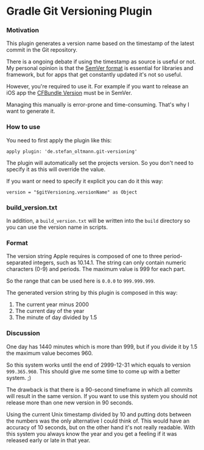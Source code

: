 # Gradle Git Versioning Plugin

### Motivation

This plugin generates a version name based on the timestamp of the latest commit in the Git repository.

There is a ongoing debate if using the timestamp as source is useful or not. My personal opinion is that the
[SemVer format](https://semver.org) is essential for libraries and framework, but for apps that get constantly updated
it's not so useful.

However, you're required to use it. For example if you want to release an iOS app
the [CFBundle Version](https://developer.apple.com/documentation/bundleresources/information_property_list/cfbundleversion)
must be in SemVer.

Managing this manually is error-prone and time-consuming. That's why I want to generate it.

### How to use

You need to first apply the plugin like this:

```
apply plugin: 'de.stefan_oltmann.git-versioning'
```

The plugin will automatically set the projects version. So you don't need to specify it as this will override the value.

If you want or need to specify it explicit you can do it this way:

```
version = "$gitVersioning.versionName" as Object
```

### build_version.txt

In addition, a `build_version.txt` will be written into the `build` directory so you can use the version name in
scripts.

### Format

The version string Apple requires is composed of one to three period-separated integers, such as 10.14.1. The string can
only contain numeric characters (0-9) and periods. The maximum value is 999 for each part.

So the range that can be used here is `0.0.0` to `999.999.999`.

The generated version string by this plugin is composed in this way:

1. The current year minus 2000
2. The current day of the year
3. The minute of day divided by 1.5

### Discussion

One day has 1440 minutes which is more than 999, but if you divide it by 1.5 the maximum value becomes 960.

So this system works until the end of 2999-12-31 which equals to version `999.365.960`. This should give me some time to
come up with a better system. ;)

The drawback is that there is a 90-second timeframe in which all commits will result in the same version. If you want to
use this system you should not release more than one new version in 90 seconds.

Using the current Unix timestamp divided by 10 and putting dots between the numbers was the only alternative I could
think of. This would have an accuracy of 10 seconds, but on the other hand it's not really readable. With this system you
always know the year and you get a feeling if it was released early or late in that year.
